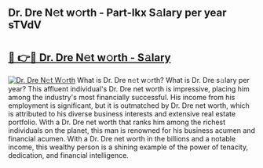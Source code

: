 ## Dr. Dre N𝚎t w𝚘rth - Part-lkx S𝚊lary per year sTVdV

# <h2><a href="http://gc3mbch.nevu.top/?p=Dr.+Dre">🔗 👉🔴 Dr. Dre N𝚎t w𝚘rth - S𝚊lary</a></h2>

[![Dr. Dre N𝚎t W𝚘rth](https://i.imgur.com/Oavwk0R.jpeg)](http://gc3mbch.nevu.top/?p=Dr.+Dre)
What is Dr. Dre n𝚎t w𝚘rth? What is Dr. Dre s𝚊lary per year?
This affluent individual's Dr. Dre net worth is impressive, placing him among the industry's most financially successful. His income from his employment is significant, but it is outmatched by Dr. Dre net worth, which is attributed to his diverse business interests and extensive real estate portfolio. With a Dr. Dre net worth that ranks him among the richest individuals on the planet, this man is renowned for his business acumen and financial acumen. With a Dr. Dre net worth in the billions and a notable income, this wealthy person is a shining example of the power of tenacity, dedication, and financial intelligence.
